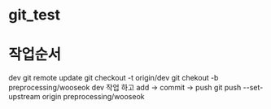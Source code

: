 # git_test

# 작업순서
dev
git remote update
git checkout -t origin/dev
git chekout -b preprocessing/wooseok dev
작업 하고
add -> commit -> push
git push --set-upstream origin preprocessing/wooseok
